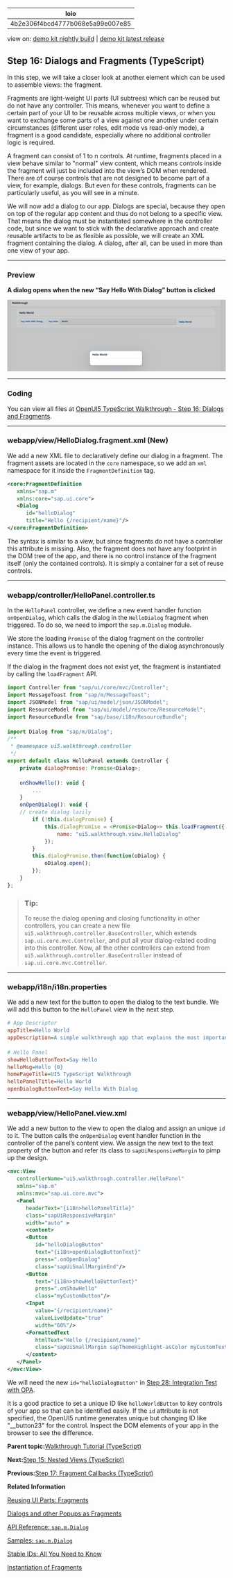 <!-- loio4b2e306f4bcd4777b068e5a99e007e85 -->

| loio |
| -----|
| 4b2e306f4bcd4777b068e5a99e007e85 |

<div id="loio">

view on: [demo kit nightly build](https://sdk.openui5.org/nightly/#/topic/4b2e306f4bcd4777b068e5a99e007e85) | [demo kit latest release](https://sdk.openui5.org/topic/4b2e306f4bcd4777b068e5a99e007e85)</div>

## Step 16: Dialogs and Fragments \(TypeScript\)

In this step, we will take a closer look at another element which can be used to assemble views: the fragment.

Fragments are light-weight UI parts \(UI subtrees\) which can be reused but do not have any controller. This means, whenever you want to define a certain part of your UI to be reusable across multiple views, or when you want to exchange some parts of a view against one another under certain circumstances \(different user roles, edit mode vs read-only mode\), a fragment is a good candidate, especially where no additional controller logic is required.

A fragment can consist of 1 to n controls. At runtime, fragments placed in a view behave similar to "normal" view content, which means controls inside the fragment will just be included into the view’s DOM when rendered. There are of course controls that are not designed to become part of a view, for example, dialogs. But even for these controls, fragments can be particularly useful, as you will see in a minute.

We will now add a dialog to our app. Dialogs are special, because they open on top of the regular app content and thus do not belong to a specific view. That means the dialog must be instantiated somewhere in the controller code, but since we want to stick with the declarative approach and create reusable artifacts to be as flexible as possible, we will create an XML fragment containing the dialog. A dialog, after all, can be used in more than one view of your app.

***

### Preview

  
  
**A dialog opens when the new “Say Hello With Dialog” button is clicked**

![The graphic has an explanatory text.](images/loio0916080895e144ed8b31963bfb18e17f_LowRes.png "A dialog opens when the new “Say Hello With Dialog” button is clicked")

***

<a name="loio4b2e306f4bcd4777b068e5a99e007e85__section_kj4_41f_syb"/>

### Coding

You can view all files at [OpenUI5 TypeScript Walkthrough - Step 16: Dialogs and Fragments](https://github.com/sap-samples/ui5-typescript-walkthrough/steps/16/README.md).

***

<a name="loio4b2e306f4bcd4777b068e5a99e007e85__section_pd3_2my_nzb"/>

### webapp/view/HelloDialog.fragment.xml \(New\)

We add a new XML file to declaratively define our dialog in a fragment. The fragment assets are located in the `core` namespace, so we add an `xml` namespace for it inside the `FragmentDefinition` tag.

```xml
<core:FragmentDefinition
   xmlns="sap.m"
   xmlns:core="sap.ui.core">
   <Dialog
      id="helloDialog"
      title="Hello {/recipient/name}"/>
</core:FragmentDefinition>
```

The syntax is similar to a view, but since fragments do not have a controller this attribute is missing. Also, the fragment does not have any footprint in the DOM tree of the app, and there is no control instance of the fragment itself \(only the contained controls\). It is simply a container for a set of reuse controls.

***

<a name="loio4b2e306f4bcd4777b068e5a99e007e85__section_v4g_hmy_nzb"/>

### webapp/controller/HelloPanel.controller.ts

In the `HelloPanel` controller, we define a new event handler function `onOpenDialog`, which calls the dialog in the `HelloDialog` fragment when triggered. To do so, we need to import the `sap.m.Dialog` module.

We store the loading `Promise` of the dialog fragment on the controller instance. This allows us to handle the opening of the dialog asynchronously every time the event is triggered.

If the dialog in the fragment does not exist yet, the fragment is instantiated by calling the `loadFragment` API.

```js
import Controller from "sap/ui/core/mvc/Controller";
import MessageToast from "sap/m/MessageToast";
import JSONModel from "sap/ui/model/json/JSONModel";
import ResourceModel from "sap/ui/model/resource/ResourceModel";
import ResourceBundle from "sap/base/i18n/ResourceBundle";

import Dialog from "sap/m/Dialog";
/**
 * @namespace ui5.walkthrough.controller
 */
export default class HelloPanel extends Controller {
    private dialogPromise: Promise<Dialog>;

    onShowHello(): void {
        ...
    }
    onOpenDialog(): void {
    // create dialog lazily
        if (!this.dialogPromise) {
            this.dialogPromise = <Promise<Dialog>> this.loadFragment({
                name: "ui5.walkthrough.view.HelloDialog"
            });
        } 
        this.dialogPromise.then(function(oDialog) {
            oDialog.open();
        });
    }   
};
```

> ### Tip:  
> To reuse the dialog opening and closing functionality in other controllers, you can create a new file `ui5.walkthrough.controller.BaseController`, which extends `sap.ui.core.mvc.Controller`, and put all your dialog-related coding into this controller. Now, all the other controllers can extend from `ui5.walkthrough.controller.BaseController` instead of `sap.ui.core.mvc.Controller`.

***

<a name="loio4b2e306f4bcd4777b068e5a99e007e85__section_d5m_ypr_r2b"/>

### webapp/i18n/i18n.properties

We add a new text for the button to open the dialog to the text bundle. We will add this button to the `HelloPanel` view in the next step.

```ini
# App Descriptor
appTitle=Hello World
appDescription=A simple walkthrough app that explains the most important concepts of OpenUI5

# Hello Panel
showHelloButtonText=Say Hello
helloMsg=Hello {0}
homePageTitle=UI5 TypeScript Walkthrough
helloPanelTitle=Hello World
openDialogButtonText=Say Hello With Dialog
```

***

<a name="loio4b2e306f4bcd4777b068e5a99e007e85__section_lj4_41f_syb"/>

### webapp/view/HelloPanel.view.xml

We add a new button to the view to open the dialog and assign an unique `id` to it. The button calls the `onOpenDialog` event handler function in the controller of the panel’s content view. We assign the new text to the text property of the button and refer its class to `sapUiResponsiveMargin` to pimp up the design.

```xml
<mvc:View
   controllerName="ui5.walkthrough.controller.HelloPanel"
   xmlns="sap.m"
   xmlns:mvc="sap.ui.core.mvc">
   <Panel
      headerText="{i18n>helloPanelTitle}"
      class="sapUiResponsiveMargin"
      width="auto" >
      <content>
      <Button
         id="helloDialogButton"
         text="{i18n>openDialogButtonText}"
         press=".onOpenDialog"
         class="sapUiSmallMarginEnd"/>
      <Button
         text="{i18n>showHelloButtonText}"
         press=".onShowHello"
         class="myCustomButton"/>
      <Input
         value="{/recipient/name}"
         valueLiveUpdate="true"
         width="60%"/>
      <FormattedText
         htmlText="Hello {/recipient/name}"
         class="sapUiSmallMargin sapThemeHighlight-asColor myCustomText"/>
      </content>
   </Panel>
</mvc:View>
```

We will need the new `id="helloDialogButton"` in [Step 28: Integration Test with OPA](Step_28_Integration_Test_with_OPA_9bf4dce.md).

It is a good practice to set a unique ID like `helloWorldButton` to key controls of your app so that can be identified easily. If the `id` attribute is not specified, the OpenUI5 runtime generates unique but changing ID like "\_\_button23" for the control. Inspect the DOM elements of your app in the browser to see the difference.

**Parent topic:**[Walkthrough Tutorial \(TypeScript\)](Walkthrough_Tutorial_TypeScript_dad1905.md "In this tutorial we'll introduce you to all major development paradigms of OpenUI5. We'll demonstrate the use of TypeScript with OpenUI5 and highlight the specific characteristics of this approach.")

**Next:**[Step 15: Nested Views \(TypeScript\)](Step_15_Nested_Views_TypeScript_9bbbfaa.md "Our panel content is getting more and more complex and now it is time to move the panel content to a separate view. With that approach, the application structure is much easier to understand, and the individual parts of the app can be reused.")

**Previous:**[Step 17: Fragment Callbacks \(TypeScript\)](Step_17_Fragment_Callbacks_TypeScript_f030afc.md "Now that we have integrated the dialog, it's time to add some user interaction. The user will definitely want to close the dialog again at some point, so we add a button to close the dialog and assign an event handler.")

**Related Information**  


[Reusing UI Parts: Fragments](Reusing_UI_Parts_Fragments_36a5b13.md "Fragments are light-weight UI parts (UI sub-trees) which can be reused, defined similar to views, but do not have any controller or other behavior code involved.")

[Dialogs and other Popups as Fragments](Dialogs_and_other_Popups_as_Fragments_448c641.md "You can use fragments to declaratively define dialogs and other popup controls which are not part of the normal page UI structure.")

[API Reference: `sap.m.Dialog`](https://sdk.openui5.org/api/sap.m.Dialog)

[Samples: `sap.m.Dialog`](https://sdk.openui5.org/entity/sap.m.Dialog)

[Stable IDs: All You Need to Know](Stable_IDs_All_You_Need_to_Know_f51dbb7.md "Stable IDs are IDs for controls, elements, or components that you set yourself in the respective id property or attribute as opposed to IDs that are generated by OpenUI5. Stable means that the IDs are concatenated with the application component ID and do not have any auto-generated parts.")

[Instantiation of Fragments](Instantiation_of_Fragments_04129b2.md "OpenUI5 provides two options to instantiate a fragment: If it is instantiated inside a controller extending sap.ui.core.mvc.Controller, the loadFragment() function is the way to go. However, if it is instantiated in a non-controller artefact, the generic function sap.ui.core.Fragment.load() can be used.")

